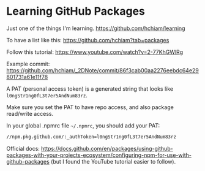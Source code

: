 # Learning GitHub Packages

Just one of the things I'm learning. <https://github.com/hchiam/learning>

To have a list like this: <https://github.com/hchiam?tab=packages>

Follow this tutorial: <https://www.youtube.com/watch?v=2-77KhGWlRg>

Example commit: <https://github.com/hchiam/_2DNote/commit/86f3cab00aa2276eebdc64e29801731a61e11f78>

A PAT (personal access token) is a generated string that looks like `l0ngStr1ng0fL3t7er5AndNum83rz`.

Make sure you set the PAT to have repo access, and also package read/write access.

In your global .npmrc file `~/.npmrc`, you should add your PAT:

```bash
//npm.pkg.github.com/:_authToken=l0ngStr1ng0fL3t7er5AndNum83rz
```

Official docs: <https://docs.github.com/en/packages/using-github-packages-with-your-projects-ecosystem/configuring-npm-for-use-with-github-packages> (but I found the YouTube tutorial easier to follow).
